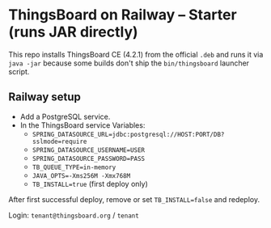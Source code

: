 # ThingsBoard on Railway – Starter (runs JAR directly)

This repo installs ThingsBoard CE (4.2.1) from the official `.deb` and runs it
via `java -jar` because some builds don't ship the `bin/thingsboard` launcher script.

## Railway setup
- Add a PostgreSQL service.
- In the ThingsBoard service Variables:
  - `SPRING_DATASOURCE_URL=jdbc:postgresql://HOST:PORT/DB?sslmode=require`
  - `SPRING_DATASOURCE_USERNAME=USER`
  - `SPRING_DATASOURCE_PASSWORD=PASS`
  - `TB_QUEUE_TYPE=in-memory`
  - `JAVA_OPTS=-Xms256M -Xmx768M`
  - `TB_INSTALL=true` (first deploy only)

After first successful deploy, remove or set `TB_INSTALL=false` and redeploy.

Login: `tenant@thingsboard.org` / `tenant`
